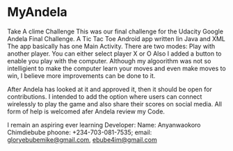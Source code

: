# MyAndela
Take A clime Challenge
This was our final challenge for the Udacity Google Andela Final Challenge. 
A Tic Tac Toe Android app written Iin Java and XML
The app basically has one Main Activity.
There are two modes: Play with another player. You can either select player X or O
Also I added a button to enable you play with the computer. Although my algoorithm was not 
so intelligient to make the computer learn your moves and even make moves to win, I believe more
improvements can be done to it.

After Andela has looked at it and approved it, then it should be open for contributions.
I intended to add the option where users can connect wirelessly to play the game and also share their scores on 
social media. 
All form of help is welcomed afer Andela review my Code.

I remain an aspiring ever learning Developer:
Name: Anyanwaokoro Chimdiebube
phoone: +234-703-081-7535;
email: gloryebubemike@gmail.com, ebube4im@gmail.com
